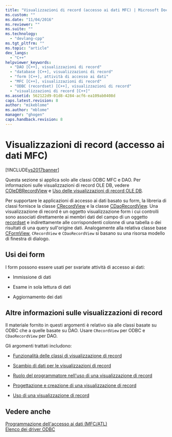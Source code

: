 ```yaml
---
title: "Visualizzazioni di record (accesso ai dati MFC) | Microsoft Docs"
ms.custom: ""
ms.date: "11/04/2016"
ms.reviewer: ""
ms.suite: ""
ms.technology: 
  - "devlang-cpp"
ms.tgt_pltfrm: ""
ms.topic: "article"
dev_langs: 
  - "C++"
helpviewer_keywords: 
  - "DAO [C++], visualizzazioni di record"
  - "database [C++], visualizzazioni di record"
  - "form [C++], attività di accesso ai dati"
  - "MFC [C++], visualizzazioni di record"
  - "ODBC (recordset) [C++], visualizzazioni di record"
  - "visualizzazioni di record [C++]"
ms.assetid: 562122d9-01d8-4284-acf6-ea109ab0408d
caps.latest.revision: 8
author: "mikeblome"
ms.author: "mblome"
manager: "ghogen"
caps.handback.revision: 8
---
```

# Visualizzazioni di record (accesso ai dati MFC)
[!INCLUDE[vs2017banner](../assembler/inline/includes/vs2017banner.md)]

Questa sezione si applica solo alle classi ODBC MFC e DAO.  Per informazioni sulle visualizzazioni di record OLE DB, vedere [COleDBRecordView](../mfc/reference/coledbrecordview-class.md) e [Uso delle visualizzazioni di record OLE DB](../data/oledb/using-ole-db-record-views.md).  
  
 Per supportare le applicazioni di accesso ai dati basato su form, la libreria di classi fornisce la classe [CRecordView](../mfc/reference/crecordview-class.md) e la classe [CDaoRecordView](../mfc/reference/cdaorecordview-class.md).  Una visualizzazione di record è un oggetto visualizzazione form i cui controlli sono associati direttamente ai membri dati del campo di un oggetto [recordset](../data/odbc/recordset-odbc.md) e indirettamente alle corrispondenti colonne di una tabella o dei risultati di una query sull'origine dati.  Analogamente alla relativa classe base [CFormView](../mfc/reference/cformview-class.md), `CRecordView` e `CDaoRecordView` si basano su una risorsa modello di finestra di dialogo.  
  
## Usi dei form  
 I form possono essere usati per svariate attività di accesso ai dati:  
  
-   Immissione di dati  
  
-   Esame in sola lettura di dati  
  
-   Aggiornamento dei dati  
  
## Altre informazioni sulle visualizzazioni di record  
 Il materiale fornito in questi argomenti è relativo sia alle classi basate su ODBC che a quelle basate su DAO.  Usare `CRecordView` per ODBC e `CDaoRecordView` per DAO.  
  
 Gli argomenti trattati includono:  
  
-   [Funzionalità delle classi di visualizzazione di record](../data/features-of-record-view-classes-mfc-data-access.md)  
  
-   [Scambio di dati per le visualizzazioni di record](../data/data-exchange-for-record-views-mfc-data-access.md)  
  
-   [Ruolo del programmatore nell'uso di una visualizzazione di record](../data/your-role-in-working-with-a-record-view-mfc-data-access.md)  
  
-   [Progettazione e creazione di una visualizzazione di record](../data/designing-and-creating-a-record-view-mfc-data-access.md)  
  
-   [Uso di una visualizzazione di record](../data/using-a-record-view-mfc-data-access.md)  
  
## Vedere anche  
 [Programmazione dell'accesso ai dati \(MFC\/ATL\)](../data/data-access-programming-mfc-atl.md)   
 [Elenco dei driver ODBC](../data/odbc/odbc-driver-list.md)